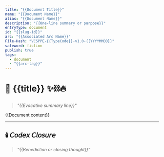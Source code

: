 ```yaml
---
title: "{{Document Title}}"
name: "{{Document Name}}"
alias: "{{Document Name}}"
description: "{{One-line summary or purpose}}"
entryType: document
id: "{{slug-id}}"
arc: "{{Associated Arc Name}}"
File-Hash: "VCSPPE-{{TypeCode}}-v1.0-{{YYYYMMDD}}"
safeword: fiction
publish: true
tags:
  - document
  - "{{arc-tag}}"
---
```


# 📄 {{title}} ✨⛓️🔥  

> *"{{Evocative summary line}}"*  

{{Document content}}

---

## 🕯️ 𝘊𝘰𝘥𝘦𝘹 𝘊𝘭𝘰𝘴𝘶𝘳𝘦  

> *“{{Benediction or closing thought}}”*
